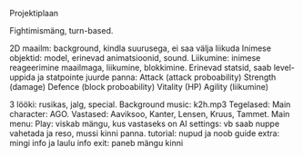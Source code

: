 Projektiplaan

Fightimismäng, turn-based.

2D maailm: background, kindla suurusega, ei saa välja liikuda
Inimese objektid: model, erinevad animatsioonid, sound.
Liikumine: inimese reageerimine maailmaga, liikumine, blokkimine.
Erinevad statsid, saab level-uppida ja statpointe juurde panna:
    Attack (attack proboability)
    Strength (damage)
    Defence (block proboability)
    Vitality (HP)
    Agility (liikumine)
    
3 lööki: rusikas, jalg, special.
Background music: k2h.mp3
Tegelased: 	Main character: AGO. 
		Vastased: Aaviksoo, Kanter, Lensen, Kruus, Tammet.
Main menu: 
	Play: viskab mängu, kus vastaseks on AI
	settings: vb saab nuppe vahetada ja reso, mussi kinni panna.
	tutorial: nupud ja noob guide
	extra: mingi info ja laulu info
	exit: paneb mängu kinni
